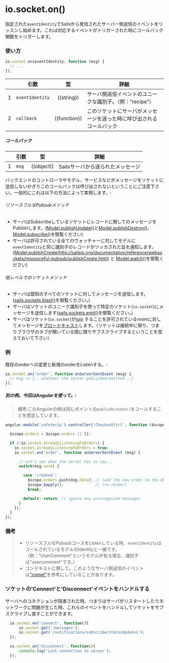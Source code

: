 # io.socket.on()

指定された`eventIdentity`でSailsから発信されたサーバー側送信のイベントをリッスンし始めます。これは対応するイベントがトリガーされた時にコールバック関数をトリガーします。


### 使い方

```js
io.socket.on(eventIdentity, function (msg) {
  // ...
});
```

|   | 引数   | 型         | 詳細 |
|---|------------|:------------:|---------|
| 1 | `eventIdentity`      | ((string))   | サーバ側送信イベントのユニークな識別子。（例："recipe"）
| 2 | `callback` | ((function)) | このソケットにサーバがメッセージを送った時に呼び出されるコールバック

##### コールバック

|   | 引数  | 型         | 詳細 |
|---|-----------|:------------:|---------|
| 1 | `msg`     | ((object))        | Sailsサーバから送られたメッセージ


バックエンドのコントローラやモデル、サービスなどがメッセージをソケットに送信しないかぎりこのコールバックは呼び出されないということにご注意下さい。一般的にこれは以下の方法によって実現します。:

###### リソースフルなPubsubメソッド
+ サーバはSubscribeしているソケットにレコードに関してのメッセージをPublishします。([Model.publishUpdate()](http://sailsjs.org/documentation/reference/websockets/resourceful-pubsub/publishUpdate.html)と[Model.publishDestroy()](http://sailsjs.org/documentation/reference/websockets/resourceful-pubsub/publishDestroy.html)、[Model.subscribe()](http://sailsjs.org/documentation/reference/websockets/resourceful-pubsub/subscribe.html)を御覧ください)
+ サーバは許可されている全てのウォッチャーに対してモデルに`eventIdentity`と同じ識別子のレコードがツッカされた旨を通知します。([Model.publishCreate(http://sailsjs.org/documentation/reference/websockets/resourceful-pubsub/publishCreate.html)](http://sailsjs.org/documentation/reference/websockets/resourceful-pubsub/publishCreate.html) と [Model.watch()](http://sailsjs.org/documentation/reference/websockets/resourceful-pubsub/watch.html)を御覧ください)

###### 低レベルでのソケットメソッド
+ サーバは既知のすべてのソケットに対してメッセージを送信します。([sails.sockets.blast()](http://sailsjs.org/documentation/reference/websockets/sails.sockets/sails.sockets.blast.html)を御覧ください。)
+ サーバはソケットのユニーク識別子を使って特定のソケット(`io.socket`)にメッセージを送信します([sails.sockets.emit()](http://sailsjs.org/documentation/reference/websockets/sails.sockets/sails.sockets.emit.html)を御覧ください。)
+ サーバはソケット(`io.socket`)が[join](http://sailsjs.org/documentation/reference/websockets/sails.sockets/sails.sockets.join.html) することを許可されているroomに対してメッセージを[ブロードキャスト](http://sailsjs.org/documentation/reference/websockets/sails.sockets/sails.sockets.broadcast.html)します。（ソケットは接続中に限り、つまりブラウザのタブが開いている間に限りサブスクライブするということを覚えておいて下さい）



### 例

既存のorderへの変更と新規のorderをListenする。:

```javascript
io.socket.on('order', function onServerSentEvent (msg) {
  // msg => {...whatever the server published/emitted...}
});
```

##### 別の例。今回はAngularを使って。:

> 備考:このAngularの例は同じポイントの`publishCreate()`をコールすることを想定しています。

```javascript
angular.module('cafeteria').controller('CheckoutCtrl', function ($scope) {

  $scope.orders = $scope.orders || [];

  if (!io.socket.alreadyListeningToOrders) {
    io.socket.alreadyListeningToOrders = true;
    io.socket.on('order', function onServerSentEvent (msg) {

      // Let's see what the server has to say...
      switch(msg.verb) {

        case 'created':
          $scope.orders.push(msg.data); // (add the new order to the DOM)
          $scope.$apply();              // (re-render)
          break;

        default: return; // ignore any unrecognized messages
      }
    });
  }
});
```

### 備考
>+ リソースフルなPubsubコースをListenしている時、`eventIdentity`はコールされているモデルのIdentityと一緒です。（例："UserComment"というモデルが有る場合、識別子は"usercomment"です。）
>+ コンテキストに関して。このようなサーバ側送信のイベントは["comet"](http://en.wikipedia.org/wiki/Comet_(programming))を参考にしていることがあります。

### ソケットの'Connect'と'Disconnect'イベントをハンドルする
サーバへのコネクションが阻害された時、つまりはサーバがリスタートしたりネットワークに問題が生じた時、これらのイベントをハンドルしてソケットをサブスクライブし直すことができます。
```javascript
  io.socket.on('connect', function(){
      io.socket.get('/messages');
      io.socket.get('/notifications/subscribe/statusUpdates');
  });

  io.socket.on('disconnect', function(){
      console.log('Lost connection to server');
  });
```


<docmeta name="uniqueID" value="socketon682488">
<docmeta name="displayName" value="io.socket.on()">

